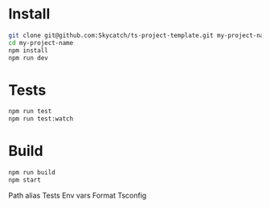 # Install

```bash
git clone git@github.com:Skycatch/ts-project-template.git my-project-name
cd my-project-name
npm install
npm run dev
```

# Tests

```bash
npm run test
npm run test:watch
```

# Build

```bash
npm run build
npm start
```

Path alias
Tests
Env vars
Format
Tsconfig
